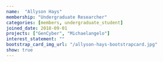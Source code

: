 ```yaml
---
name:  "Allyson Hays"
membership: "Undergraduate Researcher"
categories: [members, undergraduate_student]
joined_date: 2018-09-01
projects: ["GenCyber", "Michaelangelo"]
interest_statement: ""
bootstrap_card_img_url: "/allyson-hays-bootstrapcard.jpg"
show: true
---
```

